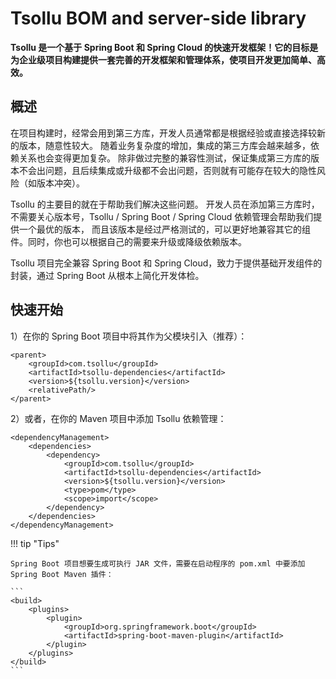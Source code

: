 ﻿# Tsollu BOM and server-side library

**Tsollu 是一个基于 Spring Boot 和 Spring Cloud 的快速开发框架！它的目标是为企业级项目构建提供一套完善的开发框架和管理体系，使项目开发更加简单、高效。**

## 概述

在项目构建时，经常会用到第三方库，开发人员通常都是根据经验或直接选择较新的版本，随意性较大。 
随着业务复杂度的增加，集成的第三方库会越来越多，依赖关系也会变得更加复杂。
除非做过完整的兼容性测试，保证集成第三方库的版本不会出问题，且后续集成或升级都不会出问题，否则就有可能存在较大的隐性风险（如版本冲突）。

Tsollu 的主要目的就在于帮助我们解决这些问题。
开发人员在添加第三方库时，不需要关心版本号，Tsollu / Spring Boot / Spring Cloud 依赖管理会帮助我们提供一个最优的版本，
而且该版本是经过严格测试的，可以更好地兼容其它的组件。同时，你也可以根据自己的需要来升级或降级依赖版本。

Tsollu 项目完全兼容 Spring Boot 和 Spring Cloud，致力于提供基础开发组件的封装，通过 Spring Boot 从根本上简化开发体检。

## 快速开始

1）在你的 Spring Boot 项目中将其作为父模块引入（推荐）：

```
<parent>
    <groupId>com.tsollu</groupId>
    <artifactId>tsollu-dependencies</artifactId>
    <version>${tsollu.version}</version>
    <relativePath/>
</parent>
```

2）或者，在你的 Maven 项目中添加 Tsollu 依赖管理：

```
<dependencyManagement>
    <dependencies>
        <dependency>
            <groupId>com.tsollu</groupId>
            <artifactId>tsollu-dependencies</artifactId>
            <version>${tsollu.version}</version>
            <type>pom</type>
            <scope>import</scope>
        </dependency>
    </dependencies>
</dependencyManagement>
```

!!! tip "Tips"

    Spring Boot 项目想要生成可执行 JAR 文件，需要在启动程序的 pom.xml 中要添加 Spring Boot Maven 插件：

    ```
    <build>
        <plugins>
            <plugin>
                <groupId>org.springframework.boot</groupId>
                <artifactId>spring-boot-maven-plugin</artifactId>
            </plugin>
        </plugins>
    </build>
    ```
